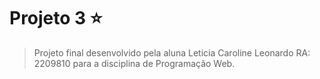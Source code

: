# Projeto 3 ⭐

> Projeto final desenvolvido pela aluna Leticia Caroline Leonardo RA: 2209810 para a disciplina de Programação Web.
